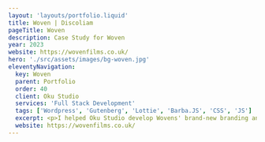 ```yaml
---
layout: 'layouts/portfolio.liquid'
title: Woven | Discoliam
pageTitle: Woven
description: Case Study for Woven
year: 2023
website: https://wovenfilms.co.uk/
hero: './src/assets/images/bg-woven.jpg'
eleventyNavigation:
  key: Woven
  parent: Portfolio
  order: 40
  client: Oku Studio
  services: 'Full Stack Development'
  tags: ['Wordpress', 'Gutenberg', 'Lottie', 'Barba.JS', 'CSS', 'JS']
  excerpt: <p>I helped Oku Studio develop Wovens' brand-new branding and logo into a complementary website and user experience. Using smooth scrolling, page transitions subtle animations to highlight Woven's creative energy and passion for video production.</p>
  website: https://wovenfilms.co.uk/
---
```

